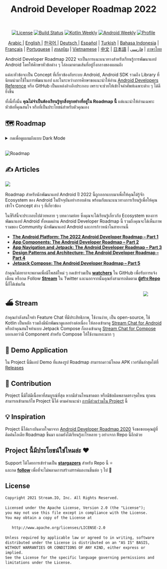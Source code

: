 <h1 align="center">Android Developer Roadmap 2022</h1></br>

<p align="center">
  <a href="https://opensource.org/licenses/Apache-2.0"><img alt="License" src="https://img.shields.io/badge/License-Apache%202.0-blue.svg"/></a>
  <a href="https://github.com/skydoves/android-developer-roadmap/actions/workflows/build.yml"><img alt="Build Status" src="https://github.com/skydoves/android-developer-roadmap/actions/workflows/build.yml/badge.svg"/></a>
  <a href="https://mailchi.mp/kotlinweekly/kotlin-weekly-279"><img alt="Kotlin Weekly" src="https://skydoves.github.io/badges/kotlin-weekly2.svg"/></a>
  <a href="https://androidweekly.net/issues/issue-495"><img alt="Android Weekly" src="https://skydoves.github.io/badges/android-weekly.svg"/></a>
  <a href="https://github.com/skydoves"><img alt="Profile" src="https://skydoves.github.io/badges/skydoves.svg"/></a>
</p>
<p align="center">
<a href="/README_AR.md" target="_blank"> Arabic </a> | <a href="/README.md" target="_blank"> English </a> | <a href="/README_KR.md" target="_blank"> 한국어 </a> | <a href="/README_DE.md" target="_blank"> Deutsch </a>| <a href="/README_ES.md" target="_blank"> Español</a> | <a href="/README_TR.md" target="_blank"> Turkish</a> | <a href="/README_ID.md" target="_blank"> Bahasa Indonesia</a> | <a href="/README_FR.md" target="_blank"> Français</a> | <a href="/README_PT.md" target="_blank"> Portuguese</a> | <a href="/README_KHM.md" target="_blank">ភាសាខ្មែរ</a> | <a href="/README_VI.md" target="_blank">Vietnamese</a> | <a href="/README_CN.md" target="_blank">中文</a> | <a href="/README_JP.md" target="_blank">日本語</a> | <a href="/README_FA.md" target="_blank">فارسی</a> | <a href="/README_TH.md" target="_blank">ภาษาไทย</a>
</p>

Android Developer Roadmap 2022 จะเป็นการแนะแนวทางสำหรับเรียนรู้การพัฒนาแอป Android โดยให้ศึกษาหัวข้อต่าง ๆ ไล่ลงมาตามเส้นที่อยู่กึ่งกลางของแผนผัง<br>

แต่ละหัวข้อจะเป็น Concept ที่เกี่ยวข้องกับระบบ Android, Android SDK รวมถึง Library ที่นิยมนำมาใช้ในการพัฒนาแอป และในระหว่างการศึกษาขอแนะนำให้อ่าน [Android Developers Reference](https://developer.android.com/reference) หรือ GitHub เป็นแหล่งอ้างอิงประกอบ เพราะจะช่วยให้เข้าใจคำศัพท์เฉพาะต่าง ๆ ได้ดียิ่งขึ้น <br>

ทั้งนี้ทั้งนั้น **คุณไม่จำเป็นต้องเรียนรู้ทุกสิ่งทุกอย่างที่อยู่ใน Roadmap นี้** แต่แนะนำให้อ่านเฉพาะหัวข้อที่คุณสนใจ หรือที่เป็นประโยชน์สำหรับตัวคุณเอง

## 🗺 Roadmap

<details>
  <summary>กดเพื่อดูแผนผังแบบ Dark Mode</summary>

![Roadmap](images/android_developer_roadmap_dark.png)

</details>

<br>

![Roadmap](images/android_developer_roadmap.png)

## ✍️ Articles

<a href="https://getstream.io/blog/android-developer-roadmap/"><img src="images/article.png" /></a><br>

Roadmap สำหรับนักพัฒนาแอป Android ปี 2022 นี้ถูกออกแบบมาเพื่อให้คุณได้รู้จัก Ecosystem ของ Android ในปัจจุบันอย่างรอบด้าน พร้อมกับแนะแนวทางการเรียนรู้เพื่อให้คุณเข้าใจ Concept ต่าง ๆ ที่เกี่ยวข้อง <br>

ในซีรีส์นี้จะประกอบไปด้วยหลาย ๆ บทความย่อย ซึ่งคุณจะได้เรียนรู้เกี่ยวกับ Ecosystem ของการพัฒนาแอป Android ทั้งหมดผ่าน Android Developer Roadmap นี้ รวมถึงคุณจะได้เห็นภาพรวมของ Community นักพัฒนาแอป Android และการก้าวหน้าในสายงานนี้ <br>

- **[The Android Platform: The 2022 Android Developer Roadmap – Part 1](https://getstream.io/blog/android-developer-roadmap/)**
- **[App Components: The Android Developer Roadmap – Part 2](https://getstream.io/blog/android-developer-roadmap-part-2/)**
- **[App Navigation and Jetpack: The Android Developer Roadmap – Part 3](https://getstream.io/blog/android-developer-roadmap-part-3/)**
- **[Design Patterns and Architecture: The Android Developer Roadmap – Part 4](https://getstream.io/blog/design-patterns-and-architecture-the-android-developer-roadmap-part-4/)**
- **[Jetpack Compose: The Android Developer Roadmap – Part 5](https://getstream.io/blog/android-developer-roadmap-part-5/)**

ถ้าคุณไม่อยากจะพลาดเพื่อมีโพสต์ใหม่ ๆ กดเข้าร่วมเป็น **[watchers](https://github.com/skydoves/android-developer-roadmap/watchers)** ใน GitHub เพื่อรับการแจ้งเตือน หรือกด Follow **[Stream](https://twitter.com/getstream_io)** ใน Twitter และนอกจากนั้นคุณยังสามารถติดตาม __[ผู้สร้าง Repo](https://github.com/skydoves)__ นี้ก็ได้เช่นกัน

<a href="https://getstream.io/tutorials/android-chat?utm_source=Github&utm_medium=Github_Repo_Content_Ad&utm_content=Developer&utm_campaign=2022AndroidDeveloperRoadmap&utm_term=DevRelOss">
<img src="https://user-images.githubusercontent.com/24237865/138428440-b92e5fb7-89f8-41aa-96b1-71a5486c5849.png" align="right" width="12%"/>
</a>

## ⛴ Stream

ถ้าคุณกำลังสนใจทำ Feature Chat ที่มีประสิทธิภาพ, ใช้งานง่าย, เป็น open-source, ใช้ Kotlin เป็นหลัก รวมถึงมีนักพัฒนาดูแลอย่างต่อเนื่อง ให้ลองเข้ามาดู [Stream Chat for Android](https://getstream.io/tutorials/android-chat) หรือถ้าคุณสนใจทำแบบ Jetpack Compose ก็ลองเข้ามาดู [Stream Chat for Compose](https://getstream.io/chat/compose/tutorial/) บอกเลยว่ามี Component สำหรับ Compose ให้ใช้งานเยอะมาก ๆ

## 📱 Demo Application

ใน Project นี้มีแอป Demo ที่แสดงรูป Roadmap สามารถดาวน์โหลด APK เวอร์ชันล่าสุดได้ที่ [Releases](https://github.com/skydoves/android-developer-roadmap/releases)

## 🤝 Contribution

Project นี้มิได้มีเนื้อหาที่สมบูรณ์ที่สุด หากมีส่วนไหนขาดตก หรือมีข้อผิดพลาดตรงจุดไหน ทุกคนสามารถเข้ามาแก้ไข Project นี้ได้ ตามคำแนะนำ [การมีส่วนร่วมใน Project](CONTRIBUTING.md) นี้

## 💡 Inspiration

Project นี้ได้แรงบันดาลใจมาจาก [Android Developer Roadmap 2020](https://github.com/mobile-roadmap/android-developer-roadmap) จึงขอขอบคุณผู้ที่คิดค้นไอเดีย Roadmap ขึ้นมา แถมยังได้เรียนรู้อะไรหลาย ๆ อย่างจาก Repo นี้อีกด้วย

## Project นี้มีประโยชน์ใช่ไหมล่ะ :heart:

Support ได้โดยการเข้าร่วมเป็น __[stargazers](https://github.com/skydoves/android-developer-roadmap/stargazers)__ สำหรับ Repo นี้ :star: <br> และกด __[follow](https://github.com/skydoves)__ เพื่อที่จะไม่พลาดการสร้างสรรค์ผลงานชิ้นต่อ ๆ ไป 🤩

## License
```
Copyright 2021 Stream.IO, Inc. All Rights Reserved.

Licensed under the Apache License, Version 2.0 (the "License");
you may not use this file except in compliance with the License.
You may obtain a copy of the License at

   http://www.apache.org/licenses/LICENSE-2.0

Unless required by applicable law or agreed to in writing, software
distributed under the License is distributed on an "AS IS" BASIS,
WITHOUT WARRANTIES OR CONDITIONS OF ANY KIND, either express or implied.
See the License for the specific language governing permissions and
limitations under the License.
```
